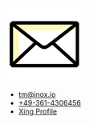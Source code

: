 <img class="head" src="/assets/contact.png">

<ul>
    <li><a href="mailto:tm@inox.io">tm@inox.io</a></li>
    <li><a href="tel:+49-361-4306456">+49-361-4306456</a></li>
    <li><a href="https://www.xing.com/profile/Torsten_Mangner">Xing Profile</a></li>
</ul>